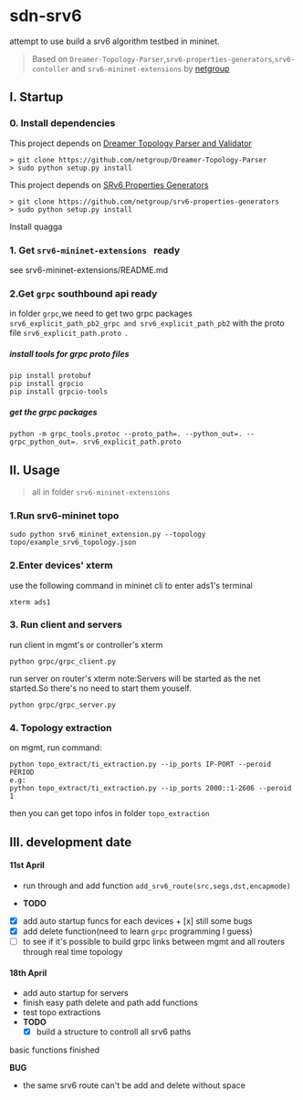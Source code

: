 # sdn-srv6
attempt to use build a srv6 algorithm testbed in mininet.

> Based on `Dreamer-Topology-Parser`,`srv6-properties-generators`,`srv6-contoller` and `srv6-mininet-extensions` by [netgroup](<https://github.com/netgroup>)



## I. Startup

### 0. Install dependencies

This project depends on [Dreamer Topology Parser and Validator](https://github.com/netgroup/Dreamer-Topology-Parser)

```
> git clone https://github.com/netgroup/Dreamer-Topology-Parser
> sudo python setup.py install
```

This project depends on [SRv6 Properties Generators](https://github.com/netgroup/srv6-properties-generators)

```
> git clone https://github.com/netgroup/srv6-properties-generators
> sudo python setup.py install
```

Install quagga

### 1. Get `srv6-mininet-extensions ` ready

see srv6-mininet-extensions/README.md

### 2.Get `grpc` southbound api ready

in folder `grpc`,we need to get two grpc packages `srv6_explicit_path_pb2_grpc and srv6_explicit_path_pb2` with the proto file `srv6_explicit_path.proto `.

##### install tools for grpc proto files

````
pip install protobuf
pip install grpcio
pip install grpcio-tools
````

##### get the grpc packages

````shell
python -m grpc_tools.protoc --proto_path=. --python_out=. --grpc_python_out=. srv6_explicit_path.proto
````

## II. Usage

> all in folder `srv6-mininet-extensions`

### 1.Run srv6-mininet topo

````shell
sudo python srv6_mininet_extension.py --topology topo/example_srv6_topology.json     
````

### 2.Enter devices' xterm

use the following command in mininet cli to enter ads1's terminal

````shell
xterm ads1
````

### 3. Run client and servers

run client in mgmt's or controller's xterm

```shell
python grpc/grpc_client.py
```

run server on router's xterm
note:Servers will be started as the net started.So there's no need to start them youself.

````shell
python grpc/grpc_server.py
````

### 4. Topology extraction

on mgmt, run command:

```` shell
python topo_extract/ti_extraction.py --ip_ports IP-PORT --peroid PERIOD
e.g:
python topo_extract/ti_extraction.py --ip_ports 2000::1-2606 --peroid 1
````

then you can get topo infos in folder `topo_extraction`

## III. development date

#### 11st April

+  run through and add function `add_srv6_route(src,segs,dst,encapmode)`

+  **TODO**
  + [x]  add auto startup funcs for each devices
    + [x] still some bugs
  + [x] add delete function(need to learn `grpc` programming I guess)
  + [ ] to see if it's possible to build grpc links between mgmt and all routers through  real time topology

#### 18th April

+ add auto startup for servers
+ finish easy path delete and path add functions
+ test topo extractions
+ **TODO**
  + [x] build a structure to controll all srv6 paths

basic functions finished

**BUG**

+ the same srv6 route can't be add and delete without space
